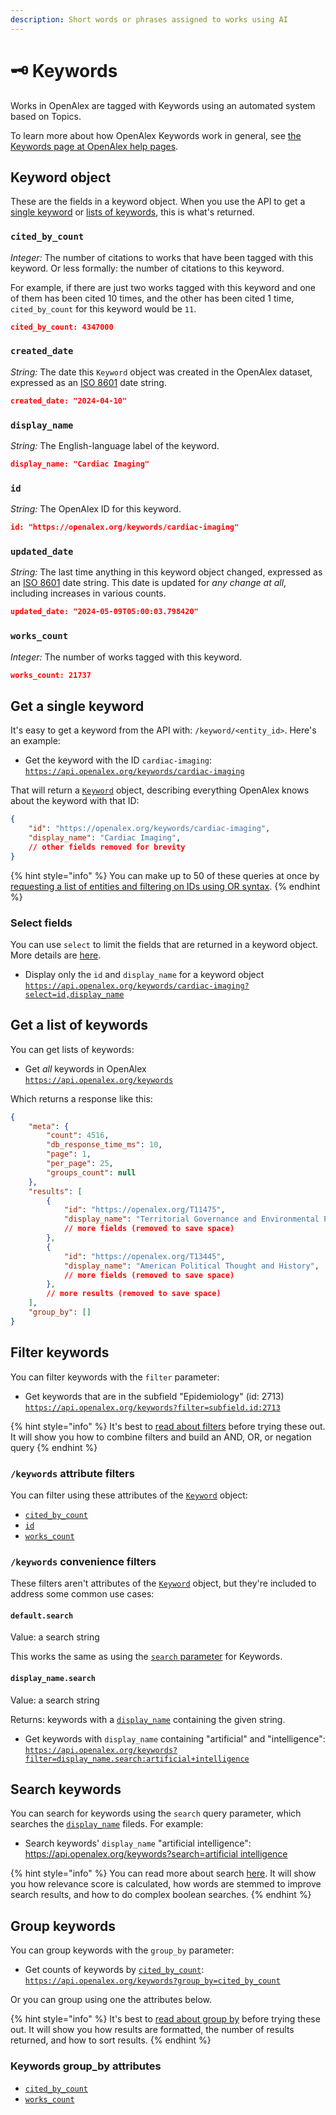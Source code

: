 ```yaml
---
description: Short words or phrases assigned to works using AI
---
```


# 🗝️ Keywords

Works in OpenAlex are tagged with Keywords using an automated system based on Topics.

To learn more about how OpenAlex Keywords work in general, see [the Keywords page at OpenAlex help pages](https://help.openalex.org/how-it-works/keywords).

## Keyword object

These are the fields in a keyword object. When you use the API to get a [single keyword](#get-a-single-keyword) or [lists of keywords](#get-a-list-of-keywords), this is what's returned.

### `cited_by_count`

_Integer:_ The number of citations to works that have been tagged with this keyword. Or less formally: the number of citations to this keyword.

For example, if there are just two works tagged with this keyword and one of them has been cited 10 times, and the other has been cited 1 time, `cited_by_count` for this keyword would be `11`.

```json
cited_by_count: 4347000 
```

### `created_date`

_String:_ The date this `Keyword` object was created in the OpenAlex dataset, expressed as an [ISO 8601](https://en.wikipedia.org/wiki/ISO\_8601) date string.

```json
created_date: "2024-04-10"
```

### `display_name`

_String:_ The English-language label of the keyword.

```json
display_name: "Cardiac Imaging"
```

### `id`

_String:_ The OpenAlex ID for this keyword.

```json
id: "https://openalex.org/keywords/cardiac-imaging"
```

### `updated_date`

_String:_ The last time anything in this keyword object changed, expressed as an [ISO 8601](https://en.wikipedia.org/wiki/ISO\_8601) date string. This date is updated for _any change at all_, including increases in various counts.

```json
updated_date: "2024-05-09T05:00:03.798420"
```

### `works_count`

_Integer:_ The number of works tagged with this keyword.

```json
works_count: 21737 
```

## Get a single keyword

It's easy to get a keyword from the API with: `/keyword/<entity_id>`. Here's an example:

* Get the keyword with the ID `cardiac-imaging`:\
  [`https://api.openalex.org/keywords/cardiac-imaging`](https://api.openalex.org/keywords/cardiac-imaging)

That will return a [`Keyword`](#keyword-object) object, describing everything OpenAlex knows about the keyword with that ID:

```json
{
    "id": "https://openalex.org/keywords/cardiac-imaging",
    "display_name": "Cardiac Imaging",
    // other fields removed for brevity
}
```

{% hint style="info" %}
You can make up to 50 of these queries at once by [requesting a list of entities and filtering on IDs using OR syntax](../../how-to-use-the-api/get-lists-of-entities/filter-entity-lists.md#addition-or).
{% endhint %}

### Select fields

You can use `select` to limit the fields that are returned in a keyword object. More details are [here](../../how-to-use-the-api/get-lists-of-entities/select-fields.md).

* Display only the `id` and `display_name` for a keyword object\
  [`https://api.openalex.org/keywords/cardiac-imaging?select=id,display_name`](https://api.openalex.org/keywords/cardiac-imaging?select=id,display_name)


## Get a list of keywords

You can get lists of keywords:

* Get _all_ keywords in OpenAlex\
  [`https://api.openalex.org/keywords`](https://api.openalex.org/keywords)

Which returns a response like this:

```json
{
    "meta": {
        "count": 4516,
        "db_response_time_ms": 10,
        "page": 1,
        "per_page": 25,
        "groups_count": null
    },
    "results": [
        {
            "id": "https://openalex.org/T11475",
            "display_name": "Territorial Governance and Environmental Participation",
            // more fields (removed to save space)
        },
        {
            "id": "https://openalex.org/T13445",
            "display_name": "American Political Thought and History",
            // more fields (removed to save space)
        },
        // more results (removed to save space)
    ],
    "group_by": []
}
```

## Filter keywords

You can filter keywords with the `filter` parameter:

* Get keywords that are in the subfield "Epidemiology" (id: 2713)\
  [`https://api.openalex.org/keywords?filter=subfield.id:2713`](https://api.openalex.org/keywords?filter=subfield.id:2713)

{% hint style="info" %}
It's best to [read about filters](../../how-to-use-the-api/get-lists-of-entities/filter-entity-lists.md) before trying these out. It will show you how to combine filters and build an AND, OR, or negation query
{% endhint %}

### `/keywords` attribute filters

You can filter using these attributes of the [`Keyword`](#keyword-object) object:

* [`cited_by_count`](#cited_by_count)
* [`id`](#id)
* [`works_count`](#works_count)

### `/keywords` convenience filters

These filters aren't attributes of the [`Keyword`](#keyword-object) object, but they're included to address some common use cases:

#### `default.search`

Value: a search string

This works the same as using the [`search` parameter](#search-keywords) for Keywords.

#### `display_name.search`

Value: a search string

Returns: keywords with a [`display_name`](#display_name) containing the given string.

* Get keywords with `display_name` containing "artificial" and "intelligence":\
  [`https://api.openalex.org/keywords?filter=display_name.search:artificial+intelligence`](https://api.openalex.org/keywords?filter=display_name.search:artificial+intelligence)

## Search keywords

You can search for keywords using the `search` query parameter, which searches the [`display_name`](#display_name) fileds. For example:

* Search keywords' `display_name` "artificial intelligence":\
  [https://api.openalex.org/keywords?search=artificial intelligence](https://api.openalex.org/keywords?search=artificial%20intelligence)

{% hint style="info" %}
You can read more about search [here](../../how-to-use-the-api/get-lists-of-entities/search-entities.md). It will show you how relevance score is calculated, how words are stemmed to improve search results, and how to do complex boolean searches.
{% endhint %}

## Group keywords

You can group keywords with the `group_by` parameter:

* Get counts of keywords by [`cited_by_count`](#cited_by_count):\
  [`https://api.openalex.org/keywords?group_by=cited_by_count`](https://api.openalex.org/keywords?group_by=cited_by_count)

Or you can group using one the attributes below.

{% hint style="info" %}
It's best to [read about group by](../../how-to-use-the-api/get-groups-of-entities.md) before trying these out. It will show you how results are formatted, the number of results returned, and how to sort results.
{% endhint %}

### Keywords group_by attributes

* [`cited_by_count`](#cited_by_count)
* [`works_count`](#works_count)
